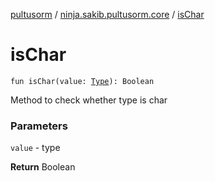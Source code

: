 [pultusorm](../index.md) / [ninja.sakib.pultusorm.core](index.md) / [isChar](.)

# isChar

`fun isChar(value: `[`Type`](http://docs.oracle.com/javase/6/docs/api/java/lang/reflect/Type.html)`): Boolean`

Method to check whether type is char

### Parameters

`value` - type

**Return**
Boolean

